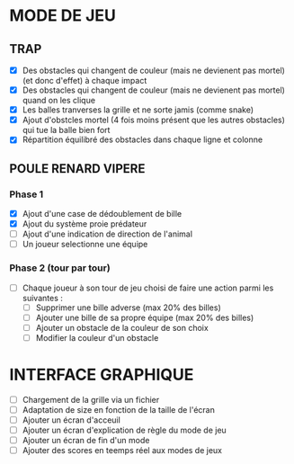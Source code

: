 # MODE DE JEU
## TRAP
- [X] Des obstacles qui changent de couleur (mais ne devienent pas mortel) (et donc d'effet) à chaque impact
- [X] Des obstacles qui changent de couleur (mais ne devienent pas mortel) quand on les clique
- [X] Les balles tranverses la grille et ne sorte jamis (comme snake)
- [X] Ajout d'obstcles mortel (4 fois moins présent que les autres obstacles) qui tue la balle bien fort
- [x] Répartition équilibré des obstacles dans chaque ligne et colonne

## POULE RENARD VIPERE
### Phase 1
- [X] Ajout d'une case de dédoublement de bille
- [X] Ajout du système proie prédateur
- [ ] Ajout d'une indication de direction de l'animal
- [ ] Un joueur selectionne une équipe
###  Phase 2 (tour par tour)
- [ ] Chaque joueur à son tour de jeu choisi de faire une action parmi les suivantes :
    - [ ] Supprimer une bille adverse (max 20% des billes)
    - [ ] Ajouter une bille de sa propre équipe (max 20% des billes)
    - [ ] Ajouter un obstacle de la couleur de son choix
    - [ ] Modifier la couleur d'un obstacle

# INTERFACE GRAPHIQUE
- [ ] Chargement de la grille via un fichier
- [ ] Adaptation de size en fonction de la taille de l'écran
- [ ] Ajouter un écran d'acceuil
- [ ] Ajouter un écran d'explication de règle du mode de jeu
- [ ] Ajouter un écran de fin d'un mode
- [ ] Ajouter des scores en teemps réel aux modes de jeux